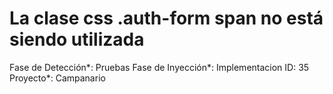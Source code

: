 # La clase css .auth-form span no está siendo utilizada

Fase de Detección*: Pruebas
Fase de Inyección*: Implementacion
ID: 35
Proyecto*: Campanario